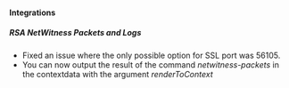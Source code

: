 #### Integrations

##### RSA NetWitness Packets and Logs
- Fixed an issue where the only possible option for SSL port was 56105.
- You can now output the result of the command *netwitness-packets* in the contextdata with the argument *renderToContext*
